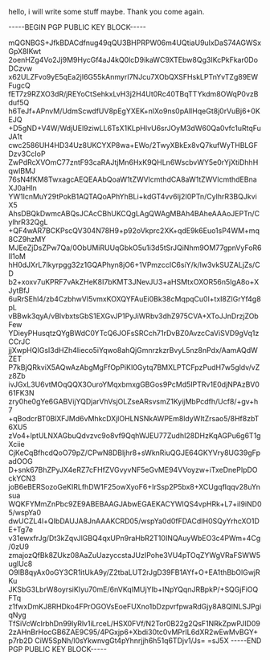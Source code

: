hello, i will write some stuff maybe. Thank you come again.

-----BEGIN PGP PUBLIC KEY BLOCK-----

mQGNBGS+JfkBDACdfnug49qQU3BHPRPW06m4UQtiaU9uIxDaS74AGWSxGpX8IKwt
2oenHZg4Vo2Jj9M9HycGf4aJ4kQ0lcD9ikaWC9XTEbw8Qg3IKcPkFkar0DoDCzvw
x62ULZFvo9yE5qEa2jI6G55kAnmyrI7NJcu7XObQXSFHskLPTnYvTZg89EWFugcQ
fET7z9RZXO3dR/jREYoCtSehkxLvH3j2H4Ut0Rc40TBqTTYkdm8OWqP0vzBduf5Q
h6TeJf+APnvM/UdmScwdfUV8pEgYXEK+nlXo9ns0pAlIHqeGt8j0rVuBj6+0KEJQ
+D5gND+V4W/WdjUEl9ziwLL6TsX1KLpHIvU6srJOyM3dW60Qa0vfc1uRtqFuJA1t
cwc2586UH4HD34Uz8UKCYXP8wa+EWo/2TwyXBkEx8vQ7kufWyTHBLGFDzv3CcIoP
ZwPdRcXVOmC77zntF93caRAJtjMn6HxK9QHLn6WscbvWY5e0rYjXtiDhhHqwIBMJ
76sN4fKM8TwxagcAEQEAAbQoaW1tZWVlcmthdCA8aW1tZWVlcmthdEBnaXJ0aHln
YW1lcnMuY29tPokB1AQTAQoAPhYhBLi+kdGT4vv6Ij2I0PTn/CylhrR3BQJkviX5
AhsDBQkDwmcABQsJCAcCBhUKCQgLAgQWAgMBAh4BAheAAAoJEPTn/CylhrR32QgL
+QF4wAR7BCKPscQV304N78H9+p92oVkprc2XK+qdE9k6Euo1sP4WM+mq8CZ9hzMY
MJEeZjDsZPw7Qa/0ObUMiRUUqGbkO5u1i3d5tSrJQiNhm9OM77gpnVyFoR6II1oM
hH0dJXrL7Ikyrpgg32z1GQAPhyn8jO6+1VPmzccIC6siY/k/lw3vkSUZALjZs/CD
b2+xoxv7uKPRF7vAkZHeK8I7bKMT3JNevJU3+aHSMtxOXOR56n5IgA8o+XJytBfJ
6uRrSEhl4/zb4CzbhwVI5vmxKOXQYFAuEi0Bk38cMqpqCu0l+txI8ZIGrYf4g8pL
vBBwk3qyA/vBlvbxtsGbS1EXGvJP1PyJiWRbv3dhZ975CVA+XToJJnDrzjZObFew
YDieyPHusqtzQYgBWdC0YTcQ6JOFsSRCch71rDvBZ0AvzcCaViSVD9gVq1zCCrJC
jjXwpHQIGsI3dHZh4Iieco5iYqwo8ahQjGmnrzkzrBvyL5nz8nPdx/AamAQdWZET
P7kBjQRkviX5AQwAzAbgMgFfOpPiKI0Gytq7BMXLPTCFpzPudH7w5gldv/vZz8Zb
ivJGxL3U6vtMOqQQX3OuroYMqxbmxgGBGos9PcMd5IPTRv1E0djNPAzBV061FK3N
zry0he0gYe6GABVijYQDjarVhVsjOLZseARsvsmZ1KyijMbPcdfh/Ucf8/+gv+h7
+qBodcrBT0BlXFJMd6vMhkcDXjlOHLNSNkAWPEm8ldyWItZrsao5/8Hf8zbT6XU5
zVo4+lptULNXAGbuQdvzvc9o8vf9QqhWJEU77ZudhI28DHzKqAGPu6g6T1gXciie
CjKeCqBfhcdQoO79pZ/CPwN8DBljhr8+sWknRiuQGJE64GKYVry8UG39gFpadOOG
D+snk67BhZPyJX4eRZ7cFHfZVGvyvNF5eGvME94VVoyzw+iTxeDnePIpDOckYCN3
joB6eBERSozoGeKIRLfhDW1F25owXyoF6+IrSsp2P5bx8+XCUgqflqqv28uYnsua
WQKFYMmZnPbc9ZE9ABEBAAGJAbwEGAEKACYWIQS4vpHRk+L7+iI9iND05/wspYa0
dwUCZL4l+QIbDAUJA8JnAAAKCRD05/wspYa0d0fFDACdIH0SQyYrhcXO1DE+Tg7e
v31ewxfrJg/Dt3kZqvJlGBQ4qxUPn9raHbR2T10INQAuyWbEO3c4PWm+4Cg/0zU9
zmajozQfBk8ZUkz08AaZuUazyccstaJUzIPohe3VU4pTOqZYWgVRaFSWW5uglUc8
O9lB8qyAx0oGY3CR1itUkA9y/Z2tbaLUT2rJgD39FB1AYf+O+EA1thBbOlGwjRKu
JKSbG3LbrW8oyrsiKIyu70mE/6nVKqIMUjYIb+INpYQqnJRBpkP/+SQGjFiOQFTq
z1fwxDmKJ8RHDko4FPrOGOVsEoeFUXno1bDzpvrfpwaRdGjy8A8QlNLSJPgiqNyg
TfSiVcWcIrbhDn99lyRlv1iLrceL/HSX0FVf/N2Tor0B22g2QsF1NRkZpwPJID09
2zAHnBrHocGB6ZAE9C95/4PGxjp6+Xbdi30tc0vMPrIL6dXR2wEwMvBGY+p7rb2D
CiW5SpNh/l0sYkwnvgGt4pYhnrjjh6h51q6TDjv1/Js=
=sJ5X
-----END PGP PUBLIC KEY BLOCK-----

